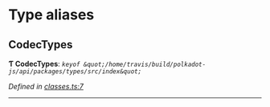 

# Type aliases

<a id="codectypes"></a>

##  CodecTypes

**Ƭ CodecTypes**: *`keyof &quot;/home/travis/build/polkadot-js/api/packages/types/src/index&quot;`*

*Defined in [classes.ts:7](https://github.com/polkadot-js/api/blob/1b2694d/packages/types/src/classes.ts#L7)*

___

